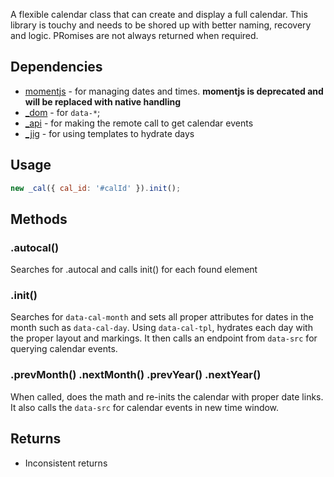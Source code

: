 A flexible calendar class that can create and display a full calendar. This library is touchy and needs to be shored up with better naming, recovery and logic. PRomises are not always returned when required.

## Dependencies
* [momentjs](https://momentjs.com/) - for managing dates and times.  **momentjs is deprecated and will be replaced with native handling**
* [_dom](dom.md) - for `data-*`;
* [_api](api.md) - for making the remote call to get calendar events
* [_jig](jig.md) - for using templates to hydrate days

## Usage

```javascript
new _cal({ cal_id: '#calId' }).init();
```

## Methods

### .autocal()
Searches for .autocal and calls init() for each found element

### .init()
Searches for `data-cal-month` and sets all proper attributes for dates in the month such as `data-cal-day`.  Using `data-cal-tpl`, hydrates each day with the proper layout and markings. It then calls an endpoint from `data-src` for querying calendar events.

### .prevMonth() .nextMonth() .prevYear() .nextYear()
When called, does the math and re-inits the calendar with proper date links. It also calls the `data-src` for calendar events in new time window.

## Returns
* Inconsistent returns